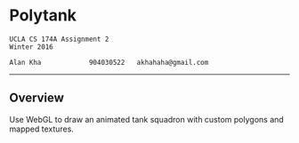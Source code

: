 Polytank
===================
    UCLA CS 174A Assignment 2
    Winter 2016

    Alan Kha            904030522   akhahaha@gmail.com
-------------------------------------------------------------------------------
Overview
---------------
Use WebGL to draw an animated tank squadron with custom polygons and mapped
textures.
